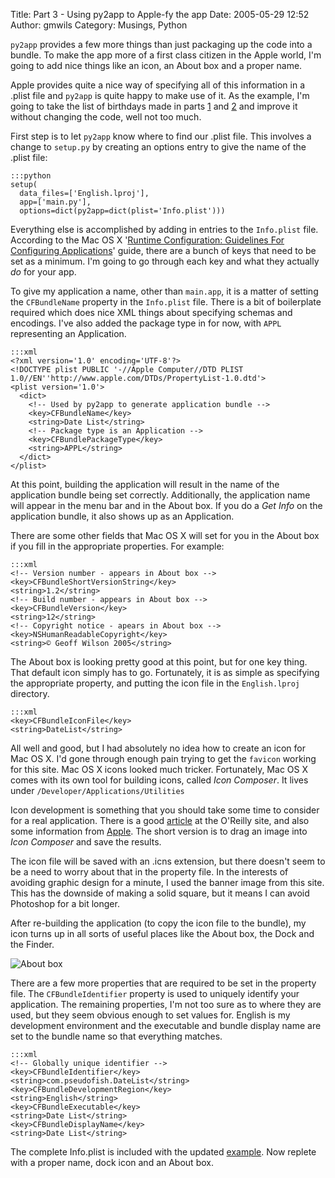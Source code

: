 Title: Part 3 - Using py2app to Apple-fy the app
Date: 2005-05-29 12:52
Author: gmwils
Category: Musings, Python

`py2app` provides a few more things than just packaging up the code into
a bundle. To make the app more of a first class citizen in the Apple
world, I'm going to add nice things like an icon, an About box and a
proper name.

Apple provides quite a nice way of specifying all of this information in
a .plist file and `py2app` is quite happy to make use of it. As the
example, I'm going to take the list of birthdays made in parts [1][] and
[2][] and improve it without changing the code, well not too much.

First step is to let `py2app` know where to find our .plist file. This
involves a change to `setup.py` by creating an options entry to give the
name of the .plist file:

    :::python
    setup(
      data_files=['English.lproj'],
      app=['main.py'],
      options=dict(py2app=dict(plist='Info.plist')))

Everything else is accomplished by adding in entries to the `Info.plist`
file. According to the Mac OS X '[Runtime Configuration: Guidelines For
Configuring Applications][]' guide, there are a bunch of keys that need
to be set as a minimum. I'm going to go through each key and what they
actually *do* for your app.

To give my application a name, other than `main.app`, it is a matter of
setting the `CFBundleName` property in the `Info.plist` file. There is a
bit of boilerplate required which does nice XML things about specifying
schemas and encodings. I've also added the package type in for now, with
`APPL` representing an Application.

    :::xml
    <?xml version='1.0' encoding='UTF-8'?>
    <!DOCTYPE plist PUBLIC '-//Apple Computer//DTD PLIST 1.0//EN''http://www.apple.com/DTDs/PropertyList-1.0.dtd'>
    <plist version='1.0'>
      <dict>
        <!-- Used by py2app to generate application bundle -->
        <key>CFBundleName</key>
        <string>Date List</string>
        <!-- Package type is an Application -->
        <key>CFBundlePackageType</key>
        <string>APPL</string>
      </dict>
    </plist>

At this point, building the application will result in the name of the
application bundle being set correctly. Additionally, the application
name will appear in the menu bar and in the About box. If you do a *Get
Info* on the application bundle, it also shows up as an Application.

There are some other fields that Mac OS X will set for you in the About
box if you fill in the appropriate properties. For example:

    :::xml
    <!-- Version number - appears in About box -->
    <key>CFBundleShortVersionString</key>
    <string>1.2</string>
    <!-- Build number - appears in About box -->
    <key>CFBundleVersion</key>
    <string>12</string>
    <!-- Copyright notice - apears in About box -->
    <key>NSHumanReadableCopyright</key>
    <string>© Geoff Wilson 2005</string>

The About box is looking pretty good at this point, but for one key
thing. That default icon simply has to go. Fortunately, it is as simple
as specifying the appropriate property, and putting the icon file in the
`English.lproj` directory.

    :::xml
    <key>CFBundleIconFile</key>
    <string>DateList</string>

All well and good, but I had absolutely no idea how to create an icon
for Mac OS X. I'd gone through enough pain trying to get the `favicon`
working for this site. Mac OS X icons looked much tricker. Fortunately,
Mac OS X comes with its own tool for building icons, called *Icon
Composer*. It lives under `/Developer/Applications/Utilities`

Icon development is something that you should take some time to consider
for a real application. There is a good [article][] at the O'Reilly
site, and also some information from [Apple][]. The short version is to
drag an image into *Icon Composer* and save the results.

The icon file will be saved with an .icns extension, but there doesn't
seem to be a need to worry about that in the property file. In the
interests of avoiding graphic design for a minute, I used the banner
image from this site. This has the downside of making a solid square,
but it means I can avoid Photoshop for a bit longer.

After re-building the application (to copy the icon file to the bundle),
my icon turns up in all sorts of useful places like the About box, the
Dock and the Finder.

![About box][]

There are a few more properties that are required to be set in the
property file. The `CFBundleIdentifier` property is used to uniquely
identify your application. The remaining properties, I'm not too sure as
to where they are used, but they seem obvious enough to set values for.
English is my development environment and the executable and bundle
display name are set to the bundle name so that everything matches.

    :::xml
    <!-- Globally unique identifier -->
    <key>CFBundleIdentifier</key>
    <string>com.pseudofish.DateList</string>
    <key>CFBundleDevelopmentRegion</key>
    <string>English</string>
    <key>CFBundleExecutable</key>
    <string>Date List</string>
    <key>CFBundleDisplayName</key>
    <string>Date List</string>

The complete Info.plist is included with the updated [example][]. Now
replete with a proper name, dock icon and an About box.

  [1]: http://www.pseudofish.com/blog/2005/05/13/part-1-creating-a-basic-cocoabindings-app-with-pyobjc/
  [2]: http://www.pseudofish.com/blog/2005/05/24/part-2-using-address-book-and-making-an-app/
  [Runtime Configuration: Guidelines For Configuring Applications]: http://developer.apple.com/documentation/MacOSX/Conceptual/BPRuntimeConfig/Tasks/ConfigApplications.html
  [article]: http://www.macdevcenter.com/pub/a/mac/2001/05/24/aqua_design.html?page=1
  [Apple]: http://developer.apple.com/documentation/UserExperience/Conceptual/OSXHIGuidelines/index.html
  [About box]: /illustrations/2005-05About.jpg
  [example]: /files/DateList-1.2.zip
